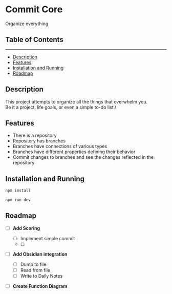 # Commit Core

Organize everything

## Table of Contents

___

- [Description](#description)
- [Features](#features)
- [Installation and Running](#Installation-and-Running)
- [Roadmap](#roadmap)

## Description

This project attempts to organize all the things that overwhelm you.\
Be it a project, life goals, or even a simple to-do list.\

## Features

- There is a repository
- Repository has branches
- Branches have connections of various types
- Branches have different properties defining their behavior
- Commit changes to branches and see the changes reflected in the repository

## Installation and Running

```bash
npm install
```

```bash
npm run dev
```

## Roadmap

- [ ] **Add Scoring**
	- [ ] Implement simple commit
	- [ ]
- [ ] **Add Obsidian integration**
	- [ ] Dump to file
	- [ ] Read from file
	- [ ] Write to Daily Notes
- [ ] **Create Function Diagram**


